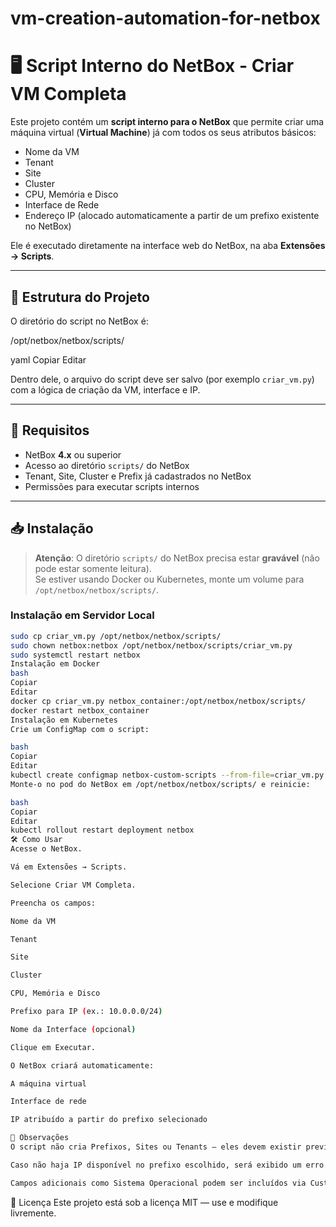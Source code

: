# vm-creation-automation-for-netbox
# 🖥️ Script Interno do NetBox - Criar VM Completa

Este projeto contém um **script interno para o NetBox** que permite criar uma máquina virtual (**Virtual Machine**) já com todos os seus atributos básicos:

- Nome da VM  
- Tenant  
- Site  
- Cluster  
- CPU, Memória e Disco  
- Interface de Rede  
- Endereço IP (alocado automaticamente a partir de um prefixo existente no NetBox)  

Ele é executado diretamente na interface web do NetBox, na aba **Extensões → Scripts**.

---

## 📂 Estrutura do Projeto

O diretório do script no NetBox é:

/opt/netbox/netbox/scripts/

yaml
Copiar
Editar

Dentro dele, o arquivo do script deve ser salvo (por exemplo `criar_vm.py`) com a lógica de criação da VM, interface e IP.

---

## 🚀 Requisitos

- NetBox **4.x** ou superior
- Acesso ao diretório `scripts/` do NetBox
- Tenant, Site, Cluster e Prefix já cadastrados no NetBox
- Permissões para executar scripts internos

---

## 📥 Instalação

> **Atenção**: O diretório `scripts/` do NetBox precisa estar **gravável** (não pode estar somente leitura).  
> Se estiver usando Docker ou Kubernetes, monte um volume para `/opt/netbox/netbox/scripts/`.

### Instalação em Servidor Local
```bash
sudo cp criar_vm.py /opt/netbox/netbox/scripts/
sudo chown netbox:netbox /opt/netbox/netbox/scripts/criar_vm.py
sudo systemctl restart netbox
Instalação em Docker
bash
Copiar
Editar
docker cp criar_vm.py netbox_container:/opt/netbox/netbox/scripts/
docker restart netbox_container
Instalação em Kubernetes
Crie um ConfigMap com o script:

bash
Copiar
Editar
kubectl create configmap netbox-custom-scripts --from-file=criar_vm.py
Monte-o no pod do NetBox em /opt/netbox/netbox/scripts/ e reinicie:

bash
Copiar
Editar
kubectl rollout restart deployment netbox
🛠 Como Usar
Acesse o NetBox.

Vá em Extensões → Scripts.

Selecione Criar VM Completa.

Preencha os campos:

Nome da VM

Tenant

Site

Cluster

CPU, Memória e Disco

Prefixo para IP (ex.: 10.0.0.0/24)

Nome da Interface (opcional)

Clique em Executar.

O NetBox criará automaticamente:

A máquina virtual

Interface de rede

IP atribuído a partir do prefixo selecionado

📌 Observações
O script não cria Prefixos, Sites ou Tenants — eles devem existir previamente.

Caso não haja IP disponível no prefixo escolhido, será exibido um erro.

Campos adicionais como Sistema Operacional podem ser incluídos via Custom Fields no NetBox.
````

📜 Licença
Este projeto está sob a licença MIT — use e modifique livremente.

